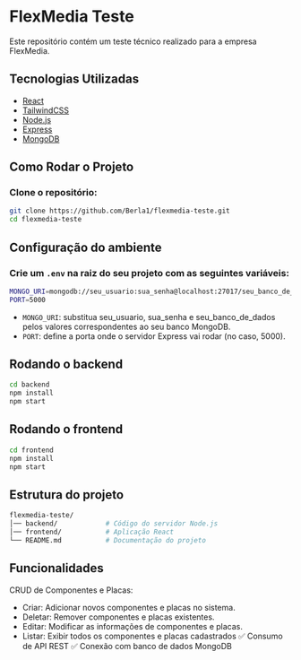 # FlexMedia Teste

Este repositório contém um teste técnico realizado para a empresa FlexMedia.

## Tecnologias Utilizadas

- [React](https://react.dev/)
- [TailwindCSS](https://tailwindcss.com/)
- [Node.js](https://nodejs.org/)
- [Express](https://expressjs.com/)
- [MongoDB](https://www.mongodb.com/)

## Como Rodar o Projeto

### Clone o repositório:
```bash
git clone https://github.com/Berla1/flexmedia-teste.git
cd flexmedia-teste
```

## Configuração do ambiente
### Crie um ```.env``` na raiz do seu projeto com as seguintes variáveis:
```bash
MONGO_URI=mongodb://seu_usuario:sua_senha@localhost:27017/seu_banco_de_dados
PORT=5000
```
- `MONGO_URI`: substitua seu_usuario, sua_senha e seu_banco_de_dados pelos valores correspondentes ao seu banco MongoDB.
- `PORT`: define a porta onde o servidor Express vai rodar (no caso, 5000).

## Rodando o backend 
```bash
cd backend
npm install
npm start
```

## Rodando o frontend
```bash
cd frontend
npm install
npm start
```

## Estrutura do projeto 
```bash
flexmedia-teste/
│── backend/            # Código do servidor Node.js
│── frontend/           # Aplicação React
└── README.md           # Documentação do projeto
```


## Funcionalidades
CRUD de Componentes e Placas:
- Criar: Adicionar novos componentes e placas no sistema.
- Deletar: Remover componentes e placas existentes.
- Editar: Modificar as informações de componentes e placas.
- Listar: Exibir todos os componentes e placas cadastrados
✅ Consumo de API REST
✅ Conexão com banco de dados MongoDB
